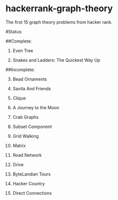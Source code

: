 hackerrank-graph-theory
=======================

The first 15 graph theory problems from hacker rank.

#Status:

##Complete:

1.  Even Tree

2.  Snakes and Ladders: The Quickest Way Up
 
##Incomplete:

3.  Bead Ornaments

4.  Savita And Friends

5.  Clique

6.  A Journey to the Moon

7.  Crab Graphs

8.  Subset Component

9.  Grid Walking

10. Matrix

11. Road Network

12. Drive

13. ByteLandian Tours

14. Hacker Country

15. Direct Connections

